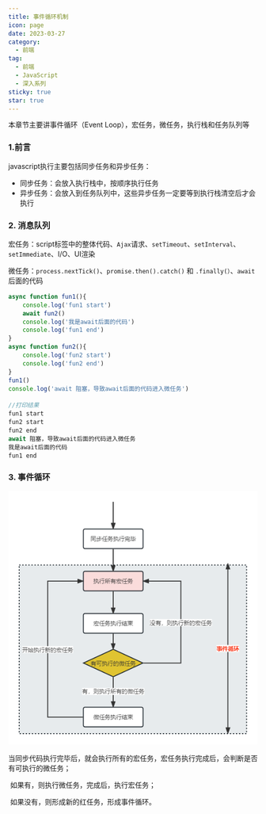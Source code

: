 ```yaml
---
title: 事件循环机制
icon: page
date: 2023-03-27
category:
  - 前端
tag:
  - 前端
  - JavaScript
  - 深入系列
sticky: true
star: true
---
```




本章节主要讲事件循环（Event Loop），宏任务，微任务，执行栈和任务队列等

<!-- more -->

### 1.前言

javascript执行主要包括同步任务和异步任务：

- 同步任务：会放入执行栈中，按顺序执行任务
- 异步任务：会放入到任务队列中，这些异步任务一定要等到执行栈清空后才会执行

### 2. 消息队列

宏任务：script标签中的整体代码、`Ajax`请求、`setTimeout`、`setInterval`、`setImmediate`、I/O、UI渲染

微任务：`process.nextTick()`、`promise.then().catch()` 和 `.finally(）`、`await `后面的代码

```javascript
async function fun1(){
    console.log('fun1 start')
    await fun2()
    console.log('我是await后面的代码')
    console.log('fun1 end')
}
async function fun2(){
	console.log('fun2 start')
    console.log('fun2 end')
}
fun1()
console.log('await 阻塞，导致await后面的代码进入微任务')

//打印结果
fun1 start
fun2 start
fun2 end
await 阻塞，导致await后面的代码进入微任务
我是await后面的代码
fun1 end
```



### 3. 事件循环

![](../img/%E4%BA%8B%E4%BB%B6%E5%BE%AA%E7%8E%AF.png)

​		当同步代码执行完毕后，就会执行所有的宏任务，宏任务执行完成后，会判断是否有可执行的微任务；

​		如果有，则执行微任务，完成后，执行宏任务；

​		如果没有，则形成新的红任务，形成事件循环。
